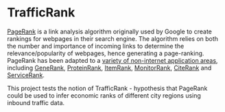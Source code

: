 # TrafficRank

[PageRank](https://en.wikipedia.org/wiki/PageRank) is a link analysis algorithm originally used by Google to create rankings for webpages in their search engine. The algorithm relies on both the number and importance of incoming links to determine the relevance/popularity of webpages, hence generating a page-ranking. PageRank has been adapted to a [variety of non-internet application areas](https://blogs.cornell.edu/info2040/2014/11/03/more-than-just-a-web-search-algorithm-googles-pagerank-in-non-internet-contexts/), including [GeneRank](https://blogs.cornell.edu/info2040/2022/11/02/generank-a-breakthrough-adaptation-of-the-google-pagerank-algorithm/), [ProteinRank](https://www.researchgate.net/figure/The-general-procedure-of-ProteinRank-A-weighted-network-was-generated-by-a-random-walk_fig4_277781955), [ItemRank](https://dl.acm.org/doi/10.5555/1625275.1625720), [MonitorRank](https://dl.acm.org/doi/10.1145/2465529.2465753), [CiteRank](https://link.springer.com/chapter/10.1007/978-3-031-15743-1_37) and [ServiceRank](https://www.computer.org/csdl/journal/tq/2022/05/09440731/1tTpjOw0v6g).

This project tests the notion of TrafficRank - hypothesis that PageRank could be used to infer economic ranks of different city regions using inbound traffic data. 
